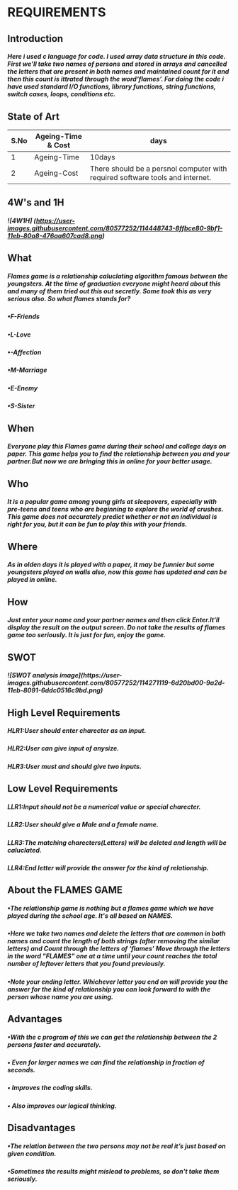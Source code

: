 # REQUIREMENTS
  
## Introduction
  
##### Here i used c language for code. I used array data structure in this code. First we'll take two names of persons and stored in arrays and cancelled the letters that are present in both names and maintained count for it and then this count is ittrated through the word‘flames’. For doing the code i have used standard I/O functions, library functions, string functions, switch cases, loops, conditions etc.

## State of Art
   S.No| Ageing-Time & Cost|days
   ----|-------------------|------
   1| Ageing-Time|10days
   2| Ageing-Cost|There should be a persnol computer with required software tools and internet.
  
## 4W's and 1H
  
##### ![4W1H] (https://user-images.githubusercontent.com/80577252/114448743-8ffbce80-9bf1-11eb-80a8-476aa607cad8.png)

## What
##### Flames game is a relationship caluclating algorithm famous between the youngsters. At the time of graduation everyone might heard about this and many of them tried out this out secretly. Some took this as very serious also. So what flames stands for?
##### •F-Friends
##### •L-Love
<h5>•-Affection
<h5>•M-Marriage
<h5>•E-Enemy
<h5>•S-Sister
<h2>When
<h5>Everyone play this Flames game during their school and college days on paper. This game helps you to find the relationship between you and your partner.But now
  we are bringing this in online for your better usage.
<h2>Who
<h5>It is a popular game among young girls at sleepovers, especially with pre-teens and teens who are beginning to explore the world of crushes. This game does not
  accurately predict whether or not an individual is right for you, but it can be fun to play this with your friends.
<h2>Where
<h5>As in olden days it is played with a paper, it may be funnier but some youngsters played on walls also, now this game has updated and can be played in online.
<h2>How
<h5>Just enter your name and your partner names and then click Enter.It'll display the result on the output screen. Do not take the results of flames game too seriously. 
  It is just for fun, enjoy the game.
<h2>SWOT
<h5>![SWOT analysis image](https://user-images.githubusercontent.com/80577252/114271119-6d20bd00-9a2d-11eb-8091-6ddc0516c9bd.png)
  
 <h2>High Level Requirements
  <h5>HLR1:User should enter charecter as an input.
  <h5>HLR2:User can give input of anysize.
  <h5>HLR3:User must and should give two inputs.
    
 <h2>Low Level Requirements
  <h5>LLR1:Input should not be a numerical value or special charecter.
  <h5>LLR2:User should give a Male and a female name.
  <h5>LLR3:The matching charecters(Letters) will be deleted and length will be caluclated.
  <h5>LLR4:End letter will provide the answer for the kind of relationship.
  
  
<h2>About the FLAMES GAME
  <h5>•The relationship game is nothing but a flames game which we have played during the school age. It's all based on NAMES.
  <h5>•Here we take two names and delete the letters that are common in both names and count the length of both strings (after removing the similar letters) and
    Count through the letters of ‘flames’ Move through the letters in the word "FLAMES" one at a time until your count reaches the total number of leftover letters
    that you found previously.
  <h5>•Note your ending letter. Whichever letter you end on will provide you the answer for the kind of relationship you can look forward to with the person
      whose name you are using.
<h2>Advantages
  <h5>•With the c program of this we can get the relationship between the 2 persons faster and accurately.
  <h5>• Even for larger names we can find the relationship in fraction of seconds.
  <h5>• Improves the coding skills.
  <h5>• Also improves our logical thinking.
<h2>Disadvantages
  <h5>•The relation between the two persons may not be real it’s just based on given condition.
  <h5>•Sometimes the results might mislead to problems, so don't take them seriously.
  

      
